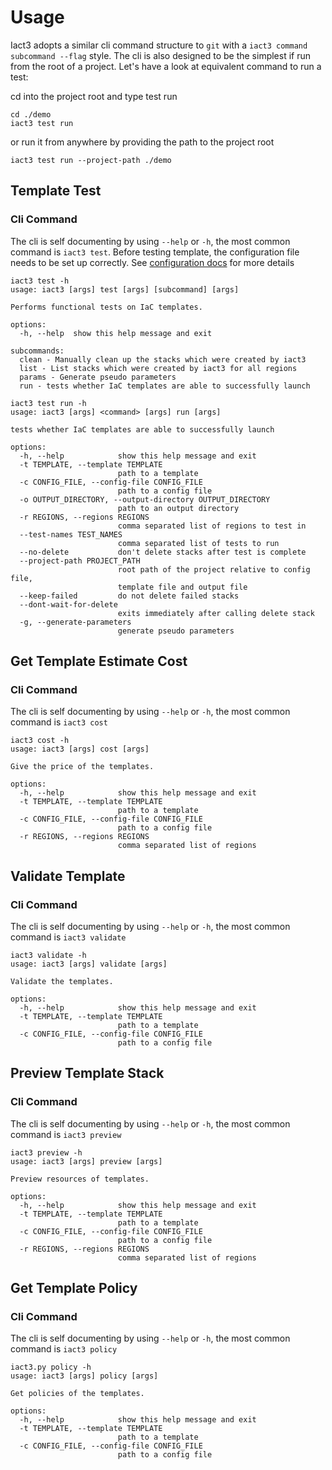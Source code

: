 # Usage

Iact3 adopts a similar cli command structure to `git` with a `iact3 command subcommand --flag` style. The cli is also designed to be the simplest if run from the root of a project. Let's have a look at equivalent command to run a test:

cd into the project root and type test run
```shell
cd ./demo
iact3 test run
```

or run it from anywhere by providing the path to the project root
```shell
iact3 test run --project-path ./demo
```

## Template Test
### Cli Command
The cli is self documenting by using `--help` or `-h`, the most common command is `iact3 test`.
 Before testing template, the configuration file needs to be set up correctly. See [configuration docs](./config.md) for more details

```
iact3 test -h
usage: iact3 [args] test [args] [subcommand] [args] 

Performs functional tests on IaC templates.

options:
  -h, --help  show this help message and exit

subcommands:
  clean - Manually clean up the stacks which were created by iact3
  list - List stacks which were created by iact3 for all regions
  params - Generate pseudo parameters
  run - tests whether IaC templates are able to successfully launch
```

```
iact3 test run -h
usage: iact3 [args] <command> [args] run [args] 

tests whether IaC templates are able to successfully launch

options:
  -h, --help            show this help message and exit
  -t TEMPLATE, --template TEMPLATE
                        path to a template
  -c CONFIG_FILE, --config-file CONFIG_FILE
                        path to a config file
  -o OUTPUT_DIRECTORY, --output-directory OUTPUT_DIRECTORY
                        path to an output directory
  -r REGIONS, --regions REGIONS
                        comma separated list of regions to test in
  --test-names TEST_NAMES
                        comma separated list of tests to run
  --no-delete           don't delete stacks after test is complete
  --project-path PROJECT_PATH
                        root path of the project relative to config file,
                        template file and output file
  --keep-failed         do not delete failed stacks
  --dont-wait-for-delete
                        exits immediately after calling delete stack
  -g, --generate-parameters
                        generate pseudo parameters
```

## Get Template Estimate Cost  
### Cli Command
The cli is self documenting by using `--help` or `-h`, the most common command is `iact3 cost`
```
iact3 cost -h
usage: iact3 [args] cost [args] 

Give the price of the templates.

options:
  -h, --help            show this help message and exit
  -t TEMPLATE, --template TEMPLATE
                        path to a template
  -c CONFIG_FILE, --config-file CONFIG_FILE
                        path to a config file
  -r REGIONS, --regions REGIONS
                        comma separated list of regions
```

## Validate Template
### Cli Command
The cli is self documenting by using `--help` or `-h`, the most common command is `iact3 validate`

```
iact3 validate -h
usage: iact3 [args] validate [args]

Validate the templates.

options:
  -h, --help            show this help message and exit
  -t TEMPLATE, --template TEMPLATE
                        path to a template
  -c CONFIG_FILE, --config-file CONFIG_FILE
                        path to a config file
```

## Preview Template Stack
### Cli Command
The cli is self documenting by using `--help` or `-h`, the most common command is `iact3 preview`

```
iact3 preview -h 
usage: iact3 [args] preview [args]

Preview resources of templates.

options:
  -h, --help            show this help message and exit
  -t TEMPLATE, --template TEMPLATE
                        path to a template
  -c CONFIG_FILE, --config-file CONFIG_FILE
                        path to a config file
  -r REGIONS, --regions REGIONS
                        comma separated list of regions

```

## Get Template Policy
### Cli Command
The cli is self documenting by using `--help` or `-h`, the most common command is `iact3 policy`

```
iact3.py policy -h                            
usage: iact3 [args] policy [args]

Get policies of the templates.

options:
  -h, --help            show this help message and exit
  -t TEMPLATE, --template TEMPLATE
                        path to a template
  -c CONFIG_FILE, --config-file CONFIG_FILE
                        path to a config file
```

